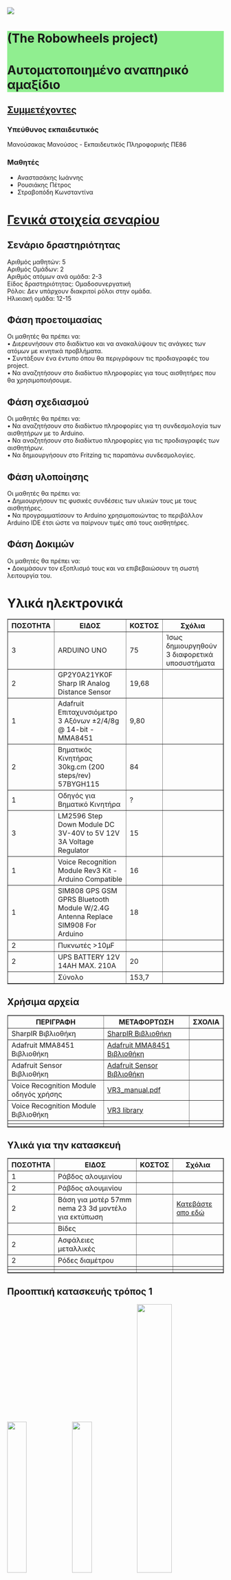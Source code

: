# ![](images/logo.png)  

<div style="background-color:#90EE90;">

# (The Robowheels project)

# Αυτοματοποιημένο αναπηρικό αμαξίδιο

</div>

<div style="text-align: left; ">

## <u>Συμμετέχοντες</u>

### Υπεύθυνος εκπαιδευτικός

Μανούσακας Μανούσος - Εκπαιδευτικός Πληροφορικής ΠΕ86

### Μαθητές

*   Αναστασάκης Ιωάννης
*   Ρουσιάκης Πέτρος
*   Στραβοπόδη Κωνσταντίνα

</div>

<div>

# <u>Γενικά στοιχεία σεναρίου</u>

## Σενάριο δραστηριότητας

Αριθμός μαθητών: 5  
Αριθμός Ομάδων: 2  
Αριθμός ατόμων ανά ομάδα: 2-3  
Είδος δραστηριότητας: Ομαδοσυνεργατική  
Ρόλοι: Δεν υπάρχουν διακριτοί ρόλοι στην ομάδα.  
Ηλικιακή ομάδα: 12-15  

## Φάση προετοιμασίας

Οι μαθητές θα πρέπει να:  
• Διερευνήσουν στο διαδίκτυο και να ανακαλύψουν τις ανάγκες των ατόμων με κινητικά προβλήματα.  
• Συντάξουν ένα έντυπο όπου θα περιγράφουν τις προδιαγραφές του project.  
• Να αναζητήσουν στο διαδίκτυο πληροφορίες για τους αισθητήρες που θα χρησιμοποιήσουμε.  

## Φάση σχεδιασμού

Οι μαθητές θα πρέπει να:  
• Να αναζητήσουν στο διαδίκτυο πληροφορίες για τη συνδεσμολογία των αισθητήρων με το Arduino.  
• Να αναζητήσουν στο διαδίκτυο πληροφορίες για τις προδιαγραφές των αισθητήρων.  
• Να δημιουργήσουν στο Fritzing τις παραπάνω συνδεσμολογίες.  

## Φάση υλοποίησης

Οι μαθητές θα πρέπει να:  
• Δημιουργήσουν τις φυσικές συνδέσεις των υλικών τους με τους αισθητήρες.  
• Να προγραμματίσουν το Arduino χρησιμοποιώντας το περιβάλλον Arduino IDE έτσι ώστε να παίρνουν τιμές από τους αισθητήρες.  

## Φάση Δοκιμών

Οι μαθητές θα πρέπει να:  
• Δοκιμάσουν τον εξοπλισμό τους και να επιβεβαιώσουν τη σωστή λειτουργία του.  

# Υλικά ηλεκτρονικά

<table style="width: 100%;" border="1">

<tbody>

<tr>

<th>ΠΟΣΟΤΗΤΑ</th>

<th>ΕΙΔΟΣ</th>

<th>ΚΟΣΤΟΣ</th>

<th>Σχόλια</th>

</tr>

<tr>

<td>3</td>

<td>ARDUINO UNO</td>

<td>75</td>

<td>Ίσως δημιουργηθούν 3 διαφορετικά υποσυστήματα</td>

</tr>

<tr>

<td>2</td>

<td>GP2Y0A21YK0F Sharp IR Analog Distance Sensor</td>

<td>19,68</td>

<th>  
</th>

</tr>

<tr>

<td>1</td>

<td>Adafruit Επιταχυνσιόμετρο 3 Αξόνων ±2/4/8g @ 14-bit - MMA8451</td>

<td>9,80</td>

<th>  
</th>

</tr>

<tr>

<td>2</td>

<td>Βηματικός Κινητήρας 30kg.cm (200 steps/rev) 57BYGH115</td>

<td>84</td>

<th>  
</th>

</tr>

<tr>

<td>1</td>

<td>Οδηγός για Βηματικό Κινητήρα</td>

<td>?</td>

<th>  
</th>

</tr>

<tr>

<td>3</td>

<td>LM2596 Step Down Module DC 3V-40V to 5V 12V 3A Voltage Regulator</td>

<td>15</td>

<th>  
</th>

</tr>

<tr>

<td>1</td>

<td>Voice Recognition Module Rev3 Kit -Arduino Compatible</td>

<td>16</td>

<th>  
</th>

</tr>

<tr>

<td>1</td>

<td>SIM808 GPS GSM GPRS Bluetooth Module W/2.4G Antenna Replace SIM908 For Arduino</td>

<td>18</td>

<th>  
</th>

</tr>

<tr>

<td>2</td>

<td>Πυκνωτές >10μF</td>

<td></td>

<td></td>

</tr>

<tr>

<td>2</td>

<td>UPS BATTERY 12V 14AH MAX. 210A</td>

<td>20</td>

<td></td>

</tr>

<tr>

<td>  
</td>

<td>Σύνολο</td>

<td>153,7</td>

<th>  
</th>

</tr>

</tbody>

</table>

## Χρήσιμα αρχεία

<table style="width: 100%;" border="1">

<tbody>

<tr>

<th>ΠΕΡΙΓΡΑΦΗ</th>

<th>ΜΕΤΑΦΟΡΤΩΣΗ</th>

<th>ΣΧΟΛΙΑ</th>

</tr>

<tr>

<td>SharpIR Βιβλιοθήκη</td>

<td><a href="https://github.com/guillaume-rico/SharpIR.git">SharpIR Βιβλιοθήκη</a></td>

<td></td>

</tr>

<tr>

<td>Adafruit MMA8451 Βιβλιοθήκη</td>

<td><a href="https://github.com/adafruit/Adafruit_MMA8451_Library.git">Adafruit MMA8451 Βιβλιοθήκη</a></td>

<th>  
</th>

</tr>

<tr>

<td>Adafruit Sensor Βιβλιοθήκη</td>

<td><a href="https://github.com/adafruit/Adafruit_Sensor.git">Adafruit Sensor Βιβλιοθήκη</a></td>

<td></td>

</tr>

<tr>

<td>Voice Recognition Module οδηγός χρήσης</td>

<td><a href="images/VR3_manual.pdf">VR3_manual.pdf</a></td>

<td></td>

</tr>

<tr>

<td>Voice Recognition Module Βιβλιοθήκη</td>

<td><a href="https://www.google.com/url?q=https%3A%2F%2Fgithub.com%2Felechouse%2FVoiceRecognitionV3%2Farchive%2Fmaster.zip&sa=D&sntz=1&usg=AFQjCNE7a6-RkPLi9FMpjxIFqR-6OoMh5Q">VR3 library</a></td>

<td></td>

</tr>

<tr>

<td></td>

<td></td>

<td></td>

</tr>

<tr>

<td></td>

<td></td>

<td></td>

</tr>

</tbody>

</table>

## Υλικά για την κατασκευή

<table style="width: 100%;" border="1">

<tbody>

<tr>

<th>ΠΟΣΟΤΗΤΑ</th>

<th>ΕΙΔΟΣ</th>

<th>ΚΟΣΤΟΣ</th>

<th>Σχόλια</th>

</tr>

<tr>

<td>1</td>

<td>Ράβδος αλουμινίου</td>

<td></td>

<td></td>

</tr>

<tr>

<td>2</td>

<td>Ράβδος αλουμινίου</td>

<td></td>
<td></td>



</tr>

<tr>

<td>2</td>

<td>Βάση για μοτέρ 57mm nema 23 3d μοντέλο για εκτύπωση</td>

<td></td>
<td><a href="/images/mountmodel.stl">Κατεβάστε απο εδώ</a></td>


</tr>

<tr>

<td></td>

<td>Βίδες</td>

<td></td>
	
<td></td>

</tr>

<tr>

<td>2</td>

<td>Ασφάλειες μεταλλικές</td>

<td></td>
	
<td></td>

</tr>
	
<tr>

<td>2</td>

<td>Ρόδες διαμέτρου</td>

<td></td>
	
<td></td>

</tr>
	
<tr>

<td></td>

<td></td>

<td></td>
	
<td></td>

</tr>
	
<tr>

<td></td>

<td></td>

<td></td>
	
<td></td>

</tr>


</tbody>

</table>

## Προοπτική κατασκευής τρόπος 1

<img style="width: 30%; height: 30%;" alt="" src="images/back.png" /><img style="width: 30%; height: 30%;" alt="" src="images/back2.png" /><img style="width: 40%; height: 40%;" alt="" src="images/side.png" />
	
## Προοπτική κατασκευής τρόπος 2

<img style="width: 30%; height: 30%;" alt="" src="images/robowheelsmodel2.png" /><img style="width: 70%; height: 70%;" alt="" src="images/side2.png" />
	
### <big>Αναλυτική περιγραφή</big>

<pre>Οι μαθητές αφού βρουν στοιχεία για την τετραπληγία και την παραπληγία 
θα μελετήσουν τις ανάγκες και τις λειτουργικές ικανότητες των ατόμων αυτών. 
Σκοπός είναι η δημιουργία ενός αυτοματοποιημένου οχήματος μετακίνησης που θα
προσαρμόζεται ανάλογα το μέλος του σώματος που θα είναι ικανός να θέσει σε
κίνηση ο χρήστης του. Θα παρέχει βασικές δικλείδες ασφαλείας για την ακινητοποίησή του. 
Ανάλογα την οικονομική και χρονική δυνατότητα που θα έχουμε, θα μπορούσε να προστεθεί 
και σύστημα εντοπισμού θέσης και επικοινωνίας που θα μπορεί να θέσει 
ο χρήστης σε λειτουργία σε περίπτωση κινδύνου.

Σκοπός και οφέλη

    • Ευαισθητοποίηση των μαθητών στο κοινωνικό θέμα της αναπηρίας.
    • Αναζήτηση λύσεων μετά από μελέτη προδιαγραφών και απαιτήσεων.
    • Εισαγωγή στην κατασκευή και λειτουργία βασικών ηλεκτρονικών κυκλωμάτων.
    • Εισαγωγή σε προγραμματιστικά περιβάλλοντα.
    • Εισαγωγή σε θέματα μηχανικής και κατασκευών.
    • Ομαδική δουλειά και συνεργασία.</pre>

</div>

<div>

# <u>Πλατφόρμες που χρησιμοποιήθηκαν</u>

Όλα τα διαδικτυακά εργαλεία που χρησιμοποιήσαμε ανήκουν στο Πανελλήνιο σχολικό δίκτυο.  

<small><small><font style="font-size: 24pt;" size="6"><small><small>**Πλατφόρμες εργασίας**</small></small></font></small></small>

<dl>

<dt><small><small><font style="font-size: 18pt;" size="5"><small><small>**Ηλεκτρονική τάξη:** https://eclass.sch.gr</small></small></font></small></small></dt>

<dt><small><small><font style="font-size: 18pt;" size="5"><small><small>**Πλατφόρμα τηλεδιασκέψεων:** cisco webex</small></small></font></small></small></dt>

<dt><small><small><font style="font-size: 18pt;" size="5"><small><small>**Ομαδοσυνεργατικά έγγραφα:** https://grafis.sch.gr</small></small></font></small></small></dt>

<dt><small><small><font style="font-size: 18pt;" size="5"><small><small>**Ηλεκτρονικό ταχυδρομείο:** https://webmail.sch.gr</small></small></font></small></small></dt>

<dt><small><small><font style="font-size: 18pt;" size="5"><small><small>**Υπηρεσία Επικοινωνίας:**</small></small></font><font style="font-size: 18pt;" size="5"><small> <small></small> </small></font><font style="font-size: 18pt;" size="5"><small><small>https://www.uc.sch.gr</small></small></font></small></small></dt>

</dl>

</div>

<div>

# <u>Εργαλεία ΕΛΛΑΚ που χρησιμοποιήθηκαν</u>

*   Libreoffice
*   Linux - Elementary OS
*   Arduino IDE
*   Fritzing

</div>

<div>

# <u>Πληροφορίες για το υλικό</u>

### Αισθητήρας GP2Y0A21 IRDA

<img style="width: 200px; height: 200px;" alt="" src="https://a.pololu-files.com/picture/0J1466.1200.jpg?7b043b12c9f2f938a294daf56169ef35" /><br />

Οι αισθητήρες απόστασης Sharp είναι μια δημοφιλής επιλογή για πολλά έργα που απαιτούν ακριβείς μετρήσεις απόστασης. 

Αυτός ο αισθητήρας υπερύθρων είναι απο τους πιο οικονομικούς, ωστόσο παρέχει πολύ καλύτερη απόδοση από άλλες εναλλακτικές λύσεις IR.
Η διασύνδεση με τους περισσότερους μικροελεγκτές είναι απλή.
Το εύρος ανίχνευσης αυτής της έκδοσης είναι περίπου 10 cm έως 80 cm (4 ″ έως 32).

Το GP2Y0A21 χρησιμοποιεί υποδοχή 3 ακίδων.Αυτά τα καλώδια έχουν συνδετήρες JST 3 ακίδων στο ένα άκρο και διατίθενται με προ-πτυχωμένες αρσενικές ακίδες,
στο άλλο άκρο. 
Είναι επίσης δυνατή η συγκόλληση τριών καλωδίων στον αισθητήρα όπου είναι τοποθετημένες οι ακίδες σύνδεσης 

	Κόκκινο --> 5V
	Μαύρο --> GND
	Κίτρινο --> DATA (Αναλογικό)


### Αισθητήρας Adafruit Επιταχυνσιόμετρο 3 Αξόνων ±2/4/8g @ 14-bit - MMA8451

<img style="width: 200px; height: 200px;" alt="" src="https://grobotronics.com/images/thumbnails/350/350/detailed/12/adafruit-2019-30091168-01_grobo.jpg" /><br />

Το MMA8451 είναι ένα μικροσκοπικό επιταχυνσιόμετρο από την Freescale, η οποία είναι (πλέον) αυθεντία στο παιχνίδι του σχεδιασμού επιταχυνσιόμετρων.
Έχει σχεδιαστεί για χρήση σε τηλέφωνα, tablet, έξυπνα ρολόγια και άλλα, αλλά λειτουργεί εξίσου καλά και στο έργο σας Arduino.
Από την οικογένεια MMA8451/MMA8452/MMA8453, ο MMA8451 είναι ο πιο ακριβής με ενσωματωμένο ADC 14-bit.
Το επιταχυνσιόμετρο διαθέτει επίσης ενσωματωμένη ανίχνευση κλίσης/προσανατολισμού, ώστε να μπορεί να σας πει αν το έργο σας βρίσκεται σε οριζόντια ή κατακόρυφη θέση
και αν έχει κλίση προς τα εμπρός ή προς τα πίσω.

Τυπική Τάση Εισόδου:
    3VDC
    5VDC
Ρεύμα Λειτουργίας: 165uA
Διασύνδεση:Ψηφιακή 
Πρωτόκολλο Eπικοινωνίας:I2C

 **Αρχή λειτουργίας επιταχυνσιόμετρου.**

[![IMAGE ALT TEXT HERE](https://img.youtube.com/vi/To7JagpPDwY/maxresdefault.jpg)](https://www.youtube.com/embed/To7JagpPDwY)
	


### Βηματικός Κινητήρας 30kg.cm (200 steps/rev) 57BYGH115

<img style="width: 200px; height: 200px;" alt="" src="https://grobotronics.com/images/detailed/101/data-wantmotor-57bygh115-003-1-600x600_grobo.jpg" />

Οι βηματικοί κινητήρες (stepper motor) είναι κινητήρες DC που κινούνται σε διακριτά βήματα.
Έχουν πολλά πηνία που οργανώνονται σε ομάδες και ονομάζονται "φάσεις".
Με την ενεργοποίηση κάθε φάσης σε σειρά, ο κινητήρας θα περιστραφεί, ένα βήμα κάθε φορά.
Ελεγχόμενο από έναν υπολογιστή μπορείτε να επιτύχετε ακριβή ρύθμιση θέσης και ταχύτητας.
Για το λόγο αυτό, οι βηματικοί κινητήρες είναι κινητήρες για πολλές εφαρμογές ελέγχου ακριβείας.
Οι βηματικοί κινητήρες έρχονται σε πολλά διαφορετικά μεγέθη, στυλ και ηλεκτρικά χαρακτηριστικά.

**Σε τι είναι καλοί οι βηματικοί κινητήρες:**

*   Θέση (Positioning) - Δεδομένου ότι κινούνται σε ακριβή επαναλαμβανόμενα βήματα, υπερέχουν σε εφαρμογές που απαιτούν ακριβή κίνηση,	όπως 3D εκτυπωτές, CNC, πλατφόρμες κάμερας και X, Y Plotters.

*   Έλεγχος ταχύτητας (Speed Control) - Τα ακριβή βήματα της κίνησης επιτρέπουν επίσης εξαιρετικό έλεγχο της ταχύτητας περιστροφής για την αυτοματοποίηση της διαδικασίας και τη ρομποτική.

*   Ροπή χαμηλής ταχύτητας (Low Speed Torque) - Οι κανονικοί κινητήρες DC δεν έχουν μεγάλη ροπή σε χαμηλές ταχύτητες. Ένας βηματικός κινητήρας έχει μέγιστη ροπή σε χαμηλές ταχύτητες, έτσι είναι μια καλή επιλογή για εφαρμογές που απαιτούν χαμηλή ταχύτητα με μεγάλη ακρίβεια.

**Ποιοι είναι οι περιορισμοί τους:**

*   Χαμηλή απόδοση (Low Efficiency) - Σε αντίθεση με τους κινητήρες DC, η κατανάλωση ρεύματος του βηματικού κινητήρα είναι ανεξάρτητη από το φορτίο.

*   Τραβάνε ρεύμα ακόμα και όταν δεν δουλεύουν καθόλου. Εξαιτίας αυτού, έχουν την τάση να ζεσταίνονται.

*   Περιορισμένη ροπή υψηλής ταχύτητας (Limited High Speed Torque) - Σε γενικές γραμμές, οι βηματικοί κινητήρες έχουν μικρότερη ροπή σε υψηλές ταχύτητες σε σχέση με τις χαμηλές ταχύτητες.

*   Ορισμένοι βηματικοί κινητήρες είναι βελτιστοποιημένοι για καλύτερη απόδοση υψηλής ταχύτητας,αλλά πρέπει να συνδυαστούν με έναν κατάλληλο οδηγό (driver) για την επίτευξη αυτής της απόδοσης.

*   Χωρίς ανάδραση (No Feedback) - Σε αντίθεση με τα servo, τα περισσότερα βηματικά μοτέρ δεν έχουν ολοκληρωμένη ανατροφοδότηση για τη θέση.

*   Αν και μεγάλη ακρίβεια μπορεί να επιτευχθεί με λειτουργία «ανοικτού βρόχου».

*   Οι περιοριστικοί διακόπτες (limit switches) ή οι «home detectors» τυπικά απαιτούνται για την ασφάλεια και/ή για τη δημιουργία μιας θέσης αναφοράς.

**Όπως διαπιστώνουμε απο τα παραπάνω, ένας κινητήρας DC και όχι βηματικός θα έκανε πολύ καλύτερα το έργο για το οποίο προορίζεται.
Η επιλογή του βηματικού κινητήρα έγινε με γνώμονα τη χρήση του και σε επιμέρους project.**


### Stepper Motor Driver TB6600

<img style="width: 200px; height: 200px;" alt="" src="https://grobotronics.com/images/thumbnails/350/350/detailed/106/sku_418451_1_grobo.jpg" />

TB6600 stepper motor Driver Controller 4.5A 8-50V TTL 16 Micro-Step CNC Single-Axis βασισμένο στο τσιπ TB6600HG.
Αυτός ο ελεγκτής είναι κατάλληλος για την κατασκευή όχι μόνο ερασιτεχνικών συστημάτων CNC αλλά και επαγγελματικών που βασίζονται σε κινητήρες υψηλής ισχύος.
Σε σύγκριση με την προηγούμενη γενιά του TB6560AHG, η ισχύς του TB6600HG αυξήθηκε στα 200W, η τάση λειτουργίας αυξάνεται από 35V (TB6560AHG) σε 50V, το ρεύμα λειτουργίας αυξάνεται σε 4,5Α (μέγιστη τιμή 5Α).
Η μέγιστη συχνότητα λειτουργίας έχει αυξηθεί.

ΧΑΡΑΚΤΗΡΙΣΤΙΚΑ
Max. Current per Channel: 4.5A
Τύπος Οδηγού:

    Stepper

ΕΠΙΠΛΕΟΝ ΧΑΡΑΚΤΗΡΙΣΤΙΚΑ

    Power Supply:  8V - 50V DC (36V recommended).
    Output current: 0.3A - 4.5A (peak value of 5A).
    Micro Step: 1 .. 2 .. 8 .. 16.
    Maximum PWM frequency: 200kHz.
    Adjustments for the maximum current of the LED: 1A .. 2.2A .. 3.3A .. 4.5A.
    Hold Current Adjustment: 50% or 100%.
    Operating temperature: -10 to + 45 ° С.

    Το ρεύμα εξόδου είναι ρυθμιζόμενο ώστε να ικανοποιεί τις διάφορες απαιτήσεις.
    Αυτόματη λειτουργία μισού ρεύματος. Και ημιαυτόματο διακόπτη ροής, εύκολο στη χρήση.
    Η χρήση οπτικής σύζευξης υψηλής ταχύτητας 6N137 εξασφαλίζει υψηλή ταχύτητα χωρίς να χάσετε βήμα.
    Προστασία βραχυκυκλώματος εξόδου.


### Μετατροπέας DC-DC Step-Down 1.3-35V 3A

<img style="width: 200px; height: 200px;" alt="" src="https://grobotronics.com/images/thumbnails/350/350/detailed/100/2596s_low_ripple_grobo.jpg" />

Πρόκειται για ένα DC Adjustable Step Down Module που μπορεί να χρησιμοποιηθεί 
για την επίτευξη εύρους ρυθμιζόμενης τάσης εξόδου 1.3V-35V με βάση το LM2596S.
Περιλαμβάνει LC Ripple Filtering για ομαλότερη τάση εξόδου.

ΧΑΡΑΚΤΗΡΙΣΤΙΚΑ
Τάση Εισόδου: 3.2-40Volt
Τάση Εξόδου: 1.3-35Volt
Ένταση Εξόδου: 3Amp
ΕΠΙΠΛΕΟΝ ΧΑΡΑΚΤΗΡΙΣΤΙΚΑ

    Input voltage 3.2V - 40V
    Output voltage 1.3V - 35V
    Output current 3A (max)
    Conversion efficiency of 92% (maximum)
    Output ripple <30mV
    Switching frequency 65KHz
    Operating temperature -45 ℃ ~ +85 ℃


### Αισθητήρας Αναγνώρισης Φωνής

<img style="width: 200px; height: 200px;" alt="" src="https://grobotronics.com/images/thumbnails/350/350/detailed/106/speak-recognition-voice-recognition-module-v3_grobo.jpg" />


Το Voice Recognition Module είναι μια εύχρηστη μονάδα αναγνώρισης ομιλίας που μπορεί εύκολα να διασυνδεθεί με το Arduino.
Υποστηρίζει συνολικά έως και 80 φωνητικές εντολές.
Μέγιστες 7 φωνητικές εντολές θα μπορούσαν να λειτουργήσουν ταυτόχρονα. Κάθε ήχος θα μπορούσε να εκπαιδευτεί ως εντολή.
Οι χρήστες πρέπει πρώτα να εκπαιδεύσουν τη μονάδα πριν την αφήσουν να αναγνωρίσει οποιαδήποτε φωνητική εντολή.

ΧΑΡΑΚΤΗΡΙΣΤΙΚΑ
Τύπος Αισθητήρα:

    Ήχου

Τυπική Τάση Εισόδου:

    5VDC
    5.5VDC

Ρεύμα Λειτουργίας: 40mA
Διασύνδεση:

    Ψηφιακή 

Πρωτόκολλο Eπικοινωνίας:

    UART

ΕΠΙΠΛΕΟΝ ΧΑΡΑΚΤΗΡΙΣΤΙΚΑ

    Voltage: 4.5-5.5V
    Current: <40mA
    Digital Interface: 5V TTL level for UART interface and GPIO
    Analog Interface: 3.5mm mono-channel microphone connector + microphone pin interface
    Recognition accuracy: 99% (under ideal environment)


### Waveshare GSM/GPRS/GPS Shield SIM808

<img style="width: 200px; height: 200px;" alt="" src="https://grobotronics.com/images/thumbnails/350/350/detailed/103/gsm-gprs-gps-shield-b-7_3_grobo.jpg" />

Το GSM/GPRS/GPS Shield (B) είναι μια ασπίδα Arduino που βασίζεται στη μονάδα τεσσάρων ζωνών GSM/GPRS/GPS SIM808.

ΧΑΡΑΚΤΗΡΙΣΤΙΚΑ
Τυπος Shield:

    GPRS/GSM
    GPS

ΕΠΙΠΛΕΟΝ ΧΑΡΑΚΤΗΡΙΣΤΙΚΑ

    Arduino connectivity, compatible with UNO, Leonardo, NUCLEO, XNUCLEO
    Onboard USB TO UART converter CP2102 for UART debugging
    5 x LEDs for indicating the module working status
    Onboard voltage level converter, supports both 3.3V and 5V systems
    SIM card slot for 1.8V/3V SIM card
    Baudrate auto detection (1200bps ~115200bps)
    Bluetooth 3.0， supports data transferring through Bluetooth
    RTC with power supply interface
    Firmware upgradable via USB
    Control via AT commands (3GPP TS 27.007,27.005, and SIMCOM enhanced AT Commands)
    Supports SIM application toolkit: GSM 11.14 Release 99
    Operating voltage: 6 ~ 12V
    Operation temperature: -40 °C ~ +85 °C
    Storage temperature: -45 °C ~ +90 °C

ΔΥΝΑΤΟΤΗΤΕΣ

GSM/GPRS

    Band
        GSM 850/EGSM 900/DCS 1800/PCS 1900 MHz
        Quad-band auto search
        Compliant to GSM phase 2/2+
    Emitting power
        Class 4 (2W @ GSM 850/EGSM 900 MHz)
        Class 1 (1W @ DCS 1800/PCS 1900 MHz)
    GPRS connectivity
        GPRS multi-slot class 12 (default)
        GPRS multi-slot class 1~12 (configurable)
    GPRS data feature
        Downlink speed: max 85.6kbps
        Uplink speed: max 85.6kbps
        Coding schemes: CS-1\CS-2\CS-3\CS-4
        Supports PAP (Password Authentication Protocol) for PPP connection
        Embedded TCP/IP protocol
        Supports PBCCH
        Supports CSD transmission speed: 2.4/4.8/9.6/14.4 kbps
        Supports USSD
    SMS
        Supports: MT/MO/CB/Text/PDU mode
        SMS storage: SIM card
    Audio
        Voice encode/decode mode: Half Rate\Full Rate\Enhanced Full Rate\Adaptive muti rate
        Supports echo cancellation
        Supports noise reduction

GPS

    Receiver type
        22 tracking channels
        66 acquisition channels
        GPS L1 C/A code
    Sensitivity
        Tracking: -165 dBm
        Cold starts : -148 dBm
    Time-To-First-Fix
        Cold starts : 30s (typ.)
        Hot starts : < 1s
        Warm starts: 28s
    Accuracy
        Horizontal position : <2.5m CEP


</div>

<div style="text-align: center; text-decoration:">

# Συνδεσμολογία Υλικού

### Περίπτωση 1 - Με τη χρήση ΜΜΑ8451

<div style="text-align: left; font-size: 12pt; background-color:yellow">

**<u>ΠΕΡΙΓΡΑΦΗ ΛΕΙΤΟΥΡΓΙΑΣ</u>**

Στη συγκεκριμένη εκδοχή χρησιμοποιούμε ένα γυροσκοπικό αισθητήρα τον οποίο τον προσαρμόζουμε στο μέλος του σώματος που μπορεί το άτομο με τετραπληγία να κινήσει. Ανάλογα την κλήση που δέχεται ο γυροσκοπικός αισθητήρας από τον χρήστη εκτελεί τις αντίστοιχες κινήσεις.  Όταν τον γείρει μπροστά τα μοτέρ εκτελούν εμπρόσθια κίνηση. Όταν τον γείρει πίσω τα μοτέρ εκτελούν κίνηση προς τα πίσω.  Αντίστοιχα όταν τον γείρει δεξιά ή αριστερά τα μοτέρ εκτελούν τις αντίστοιχες κινήσεις.

</div>

![](images/robowheels.png)  

#### Κατεβάστε τον κώδικα

<a href="/files/mma.ino">Κώδικας με τον αισθητήρα MMA8451</a>

</div>

<div style="text-align: center; text-decoration:">

### Περίπτωση 2 - Με τη χρήση Αναγνώρισης φωνής

<div style="text-align: left; font-size: 12pt; background-color:yellow">

**<u>ΠΕΡΙΓΡΑΦΗ ΛΕΙΤΟΥΡΓΙΑΣ</u>**

Στη συγκεκριμένη εκδοχή χρησιμοποιούμε μία μονάδα αναγνώρισης φωνής και με φωνητικές εντολές, οι οποίες 
έχουν προγραμματιστεί εκ των προτέρων, μπορεί να θέσει σε κίνηση ο χρήστης τα μοτέρ.
Για παράδειγμα θα μπορούσε να πει τη λέξη μπροστά και τα μοτέρ να εκτελέσουν εμπρόσθια κίνηση.
Θα μπορούσε να πει τη λέξη δεξιά και τα μοτέρ να εκτελέσουν δεξιά στροφή.
Θα μπορούσε να πει την λέξη stop για να μπορέσει να τερματίσει τη λειτουργία του μοτέρ.
Ένα πλεονέκτημα της  συγκεκριμένης μονάδας αναγνώρισης φωνής,  είναι ότι είναι ανεξάρτητη γλώσσας  και χροιάς.
Μπορεί και συγκρίνει τους φόνους με αυτό που έχουμε καταγράψει αρχικά.
Ενα βασικό μειονέκτημα της πολύ σημαντικό είναι ότι επηρεάζεται αρνητικά από τους περιβάλλοντες ήχους με
αποτέλεσμα να μην μπορεί να γίνει σωστά η αναγνώριση.

</div>

#### Συνδεσμολογία

![](images/robowheelsv2.png)  

#### Εκπαιδεύστε το module σας

[![IMAGE ALT TEXT HERE](/images/pc.png)](https://www.youtube.com/embed/bTrv1nv3oSA)


#### Κατεβάστε τον κώδικα

<a href="/files/voice.ino">Κώδικας με τον αισθητήρα voice</a>

</div>

<div>

# <u>

<center>Στάδια εξέληξης</center>

</u>

<table style="width: 100%;" border="1">

<tbody>

<tr align="center">

<td><img style="width: 250px; height: 250px;" alt="" src="images/1.jpg" /></td>

<td><img style="width: 250px; height: 250px;" alt="" src="images/2.jpg" /></td>

<td><img style="width: 250px; height: 250px;" alt="" src="images/3.jpg" /></td>

<td><img style="width: 250px; height: 250px;" alt="" src="images/4.jpg" /></td>

</tr>

<tr align="center">

<td><img style="width: 250px; height: 250px;" alt="" src="images/5.jpg" /></td>

<td><img style="width: 250px; height: 250px;" alt="" src="images/6.jpg" /></td>

<td><img style="width: 250px; height: 250px;" alt="" src="images/7.jpg" /></td>

<td><img style="width: 250px; height: 250px;" alt="" src="images/8.jpg" /></td>

</tr>

<tr align="center">

<td><img style="width: 250px; height: 250px;" alt="" src="images/9.jpg" /></td>

<td><img style="width: 250px; height: 250px;" alt="" src="images/10.jpg" /></td>

<td><img style="width: 250px; height: 250px;" alt="" src="images/11.jpg" /></td>

<td><img style="width: 250px; height: 250px;" alt="" src="images/12.jpg" /></td>

</tr>

<tr align="center">

<td><img style="width: 250px; height: 250px;" alt="" src="images/13.jpg" /></td>

<td><img style="width: 250px; height: 250px;" alt="" src="images/14.jpg" /></td>

<td><img style="width: 250px; height: 250px;" alt="" src="images/15.jpg" /></td>

<td><img style="width: 250px; height: 250px;" alt="" src="images/16.jpg" /></td>

</tr>

<tr align="center">

<td>![](images/17.jpg)</td>

<td>![](images/18.jpg)</td>

<td>![](images/19.jpg)</td>

<td>![](images/20.jpg)</td>

</tr>

<tr align="center">

<td>![](images/21.jpg)</td>

<td>![](images/22.jpg)</td>

<td>![](images/23.jpg)</td>

<td>![](images/23.jpg)</td>

</tr>

<tr align="center">

<td><video controls=""><source src="images/v1.mp4" type="video/mp4"> Your browser does not support HTML video.</video> </td>

<td></td>

<td></td>

<th>  
</th>

</tr>

<tr align="center">

<td></td>

<td></td>

<td></td>

<th>  
</th>

</tr>

<tr align="center">

<td></td>

<td></td>

<td></td>

<th>  
</th>

</tr>

<tr align="center">

<td>  
</td>

<td></td>

<td></td>

<th>  
</th>

</tr>

</tbody>

</table>

</div>

<div>

# <u><center>Τελικά συμπερασματα</center></u>

### Γενικά

Το παρόν project ολοκληρώθηκε με επιτυχία. Οι μαθητές πέτυχαν τους γνωστικούς στόχους και ενεπλάκησαν ενεργά σε γνωστικούς πυλώνες όπως η Επιστήμη, η Τεχνολογία, η Μηχανική και τα Μαθηματικά – STEM. Προγραμματιστικά οι μαθητές απέδωσαν τα μέγιστα για την ηλικιακή τους ομάδα. Κατανόησαν πλήρως τις προγραμματιστικές δομές, που είχαν κατακτήσει γνωστικά μέσα στην τάξη με γλώσσες προγραμματισμού εκπαιδευτικού τύπου, και τις χρησιμοποίησαν σε γλώσσα προγραμματισμού υψηλού επιπέδου.  Κατανόησαν σε μεγάλο βαθμό την έννοια του αντικειμένου και του αντικειμενοστραφούς προγραμματισμού.
	
Όπως σε κάθε πρωτότυπο έτσι κι εδώ αντιμετωπίσαμε μερικές δυσλειτουργίες. Τις  δυσλειτουργίες αυτές τις καταγράψαμε, θα τις αναφέρουμε και θα δώσουμε λύσεις δυστυχώς μόνο θεωρητικά. Για να μπορέσουμε να τις δώσουμε πρακτικά απαιτούνται κάποιες υλικές τροποποιήσεις. Οι υλικές τροποποιήσεις συνεπάγονται επιπλέον κόστος, που δυστυχώς στη σχολική μονάδα δεν είναι διαθέσιμο.
	
Ως εκ τούτου θα γίνουν οι απαραίτητες προτάσεις βελτίωσης χωρίς όμως να έχουν δοκιμαστεί.
Προγραμματιστικά το πρωτότυπο κρίνεται άρτιο , ολοκληρωμένο και λειτουργικό..	

### Δυσλειτουργίες - Αστοχίες
	
1. Η επιλογή των βηματικών μοτέρ ήταν κακή επιλογή. Τα μοτέρ αυτά έχουν σημαντικά μειονεκτήματα. Έχουν πολύ χαμηλή ταχύτητα και μειονεκτούν σε ροπή. Στα επιλεγμένα μοτέρ η ροπή ήταν πολύ καλή αλλά η ταχύτητα ήταν πάρα πολύ αργή.
Ένα άλλο μειονέκτημα των μοτέρ αυτών είναι η συνεχής κατανάλωση ρεύματος ακόμα και όταν δεν λειτουργούν. 
Τέλος ανεβάζουν υπερβολικές θερμοκρασίες >100 oC. Αυτό είχε σαν αποτέλεσμα μετά από μερικές ώρες λειτουργίας οι βάσεις στήριξης των μοτέρ που ήταν κατασκευασμένες σε τρισδιάστατο εκτυπωτή με υλικό PLA να λιώσουν στα σημεία επαφής. Αυτό σημαίνει ότι τα μοτέρ ξεπέρασαν τους 200 oC που είναι και το σημείο τήξης του PLA.

2. Η μονάδα φωνητικής αναγνώρισης μειονεκτεί σε περιβάλλον θορύβου, και δυσκολεύεται να καταλαβαίνει τις φωνητικές εντολές.

### Λύσεις – Προτάσεις (αντίστοιχα)
	
1. Η επιλογή δύο DC μοτέρ είναι επιβεβλημένη. Η επιλογή πρέπει να γίνει με γνώμονα την ταχύτητα σε σχέση με την ροπή. Γενικά όσο μεγαλώνει η ταχύτητα η ροπή μικραίνει.
Δείτε το σχετικό βίντεο
	
[![IMAGE ALT TEXT HERE](https://img.youtube.com/vi/UUfZnZ_0Cb8/maxresdefault.jpg)](https://www.youtube.com/embed/UUfZnZ_0Cb8)
	
[![IMAGE ALT TEXT HERE](https://img.youtube.com/vi/5IjG4iSJYQ4/maxresdefault.jpg)](https://www.youtube.com/embed/5IjG4iSJYQ4)
	
[![IMAGE ALT TEXT HERE](https://img.youtube.com/vi/To7JagpPDwY/maxresdefault.jpg)](https://www.youtube.com/embed/To7JagpPDwY)
Πρέπει να βρεθεί μια χρυσή τομή μεταξύ των δύο παραμέτρων.

Κάποιες προτάσεις μοτέρ παρακάτω
	
https://www.cableworks.gr/ilektronika/arduino-and-microcontrollers/motors/dc/12v-35rpm-jgy37-520-37mm-eccentric-large-torque-gear-motor-gearbox-with-metal-gearbox/

https://www.hellasdigital.gr/electronics/motors-and-drivers/dc/metal-dc-geared-motor-12v-50rpm-50kg.cm-fit0492-a/

2. Θα ήταν καλό να χρησιμοποιηθεί μια ποιοτικότερη μονάδα αναγνώρισης φωνής με επιλογή ευαισθησίας του μικροφώνου.

</div>

